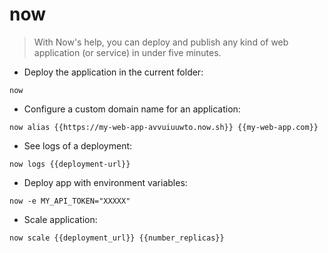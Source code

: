 # now

> With Now's help, you can deploy and publish any kind of web application (or service) in under five minutes.

- Deploy the application in the current folder:

`now`

- Configure a custom domain name for an application:

`now alias {{https://my-web-app-avvuiuuwto.now.sh}} {{my-web-app.com}}`

- See logs of a deployment:

`now logs {{deployment-url}}`

- Deploy app with environment variables:

`now -e MY_API_TOKEN="XXXXX"`

- Scale application:

`now scale {{deployment_url}} {{number_replicas}}`
